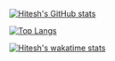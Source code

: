 [![Hitesh's GitHub stats](https://github-readme-stats.vercel.app/api?username=Hitesh2022&theme=outrun&show_icons=true)](https://github.com/Hitesh2022/github-readme-stats)

[![Top Langs](https://github-readme-stats.vercel.app/api/top-langs/?username=Hitesh2022&langs_count=8)](https://github.com/Hitesh2022/github-readme-stats)

[![Hitesh's wakatime stats](https://github-readme-stats.vercel.app/api/wakatime?username=Hitesh2022)](https://github.com/Hitesh2022/github-readme-stats)


